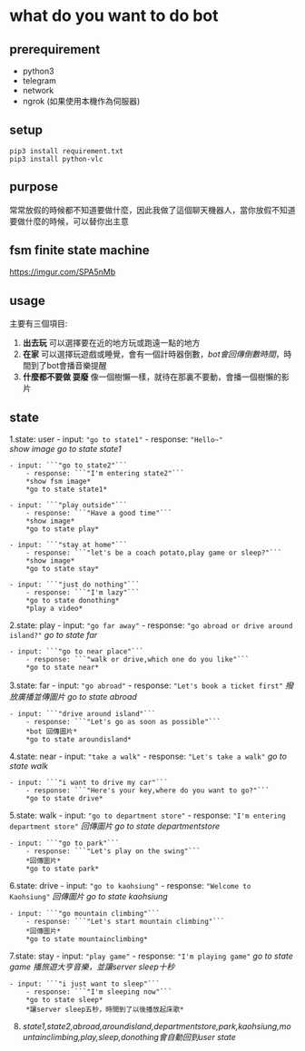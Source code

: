 # what do you want to do bot

## prerequirement
 - python3
 - telegram
 - network
 - ngrok (如果使用本機作為伺服器)

## setup
    pip3 install requirement.txt
    pip3 install python-vlc
	
## purpose
常常放假的時候都不知道要做什麼，因此我做了這個聊天機器人，當你放假不知道要做什麼的時候，可以替你出主意

## fsm finite state machine
https://imgur.com/SPA5nMb

## usage
主要有三個項目:
1. **出去玩**
可以選擇要在近的地方玩或跑遠一點的地方
2. **在家**
可以選擇玩遊戲或睡覺，會有一個計時器倒數，*bot會回傳倒數時間*，時間到了bot會播音樂提醒
3. **什麼都不要做 耍廢**
像一個樹懶一樣，就待在那裏不要動，會播一個樹懶的影片


## state
1.state: user
	- input: ```"go to state1"```
		- response: ```"Hello~"``` 	
        *show image*
        *go to state state1*
		
	- input: ```"go to state2"```
		- response: ```"I'm entering state2"``` 	
        *show fsm image*
        *go to state state1*
		
	- input: ```"play outside"```
		- response: ```"Have a good time"```	
		*show image*
        *go to state play*
		
	- input: ```"stay at home"```
		- response: ```"let's be a coach potato,play game or sleep?"```	
		*show image*
		*go to state stay*
		
	- input: ```"just do nothing"```
		- response: ```"I'm lazy"```	
		*go to state donothing*
        *play a video*
		
2.state: play
	- input: ```"go far away"```
		- response: ```"go abroad or drive around island?"```
		*go to state far*
		
	- input: ```"go to near place"```
		- response: ```"walk or drive,which one do you like"```	
		*go to state near*
		
3.state: far
	- input: ```"go abroad"```
		- response: ```"Let's book a ticket first"```
		*撥放廣播並傳圖片*
		*go to state abroad*
		
	- input: ```"drive around island"```
		- response: ```"Let's go as soon as possible"```	
		*bot 回傳圖片*
		*go to state aroundisland*
	
4.state: near
	- input: ```"take a walk"```
		- response: ```"Let's take a walk"```
		*go to state walk*
		
	- input: ```"i want to drive my car"```
		- response: ```"Here's your key,where do you want to go?"```		
		*go to state drive*
		
5.state: walk
	- input: ```"go to department store"```
		- response: ```"I'm entering department store"```
		*回傳圖片*
		*go to state departmentstore*
		
	- input: ```"go to park"```
		- response: ```"Let's play on the swing"```		
		*回傳圖片*
		*go to state park*
		
6.state: drive
	- input: ```"go to kaohsiung"```
		- response: ```"Welcome to Kaohsiung"```
		*回傳圖片*
		*go to state kaohsiung*
		
	- input: ```"go mountain climbing"```
		- response: ```"Let's start mountain climbing"```	
		*回傳圖片*		
		*go to state mountainclimbing*
	
7.state: stay
	- input: ```"play game"```
		- response: ```"I'm playing game"```
		*go to state game*
		*播旅遊大亨音樂，並讓server sleep十秒*		
		
	- input: ```"i just want to sleep"```
		- response: ```"I'm sleeping now"```
		*go to state sleep*		
		*讓server sleep五秒，時間到了以後播放起床歌*
		
	
8.	*state1,state2,abroad,aroundisland,departmentstore,park,kaohsiung,mountainclimbing,play,sleep,donothing會自動回到user state*	
		
		
